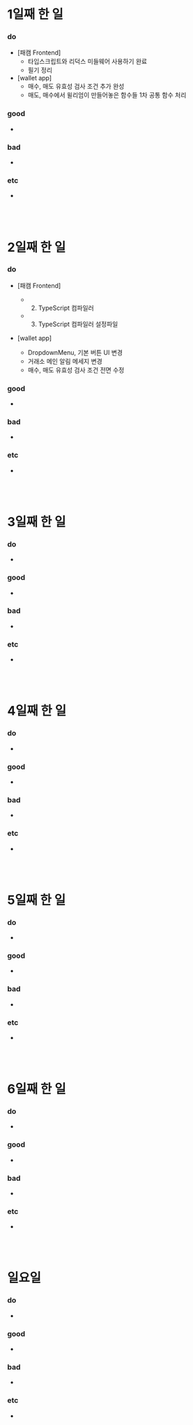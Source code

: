 # 1일째 한 일 
### do
- [패캠 Frontend]
	- 타입스크립트와 리덕스 미들웨어 사용하기 완료
	- 필기 정리
- [wallet app]
	- 매수, 매도 유효성 검사 조건 추가 완성
	- 매도, 매수에서 윌리엄이 만들어놓은 함수들 1차 공통 함수 처리

### good
- 

### bad
- 

### etc
- 

<br /><br />

# 2일째 한 일 
### do
- [패캠 Frontend]
	- 02. TypeScript 컴파일러
	- 03. TypeScript 컴파일러 설정파일 

- [wallet app]
	- DropdownMenu, 기본 버튼 UI 변경
	- 거래소 메인 알림 메세지 변경
	- 매수, 매도 유효성 검사 조건 전면 수정

### good
-

### bad
-

### etc
-

<br /><br />

# 3일째 한 일 
### do
-

### good
-

### bad
-

### etc
-

<br /><br />

# 4일째 한 일 
### do
-

### good
-

### bad
-

### etc
- 

<br /><br />

# 5일째 한 일 
### do
-

### good
-

### bad
-

### etc
- 

<br /><br />

# 6일째 한 일 
### do
-

### good
-
 
### bad
-

### etc
-

<br /><br />

# 일요일
### do
-

### good
-

### bad
- 

### etc
-

<br /><br />
